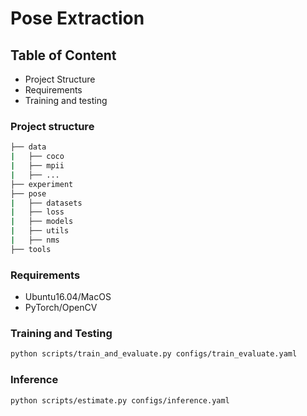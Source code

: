 # Pose Extraction

## Table of Content
* Project Structure
* Requirements
* Training and testing

### Project structure

```bash
├── data
|   ├── coco
|   ├── mpii
|   ├── ...
├── experiment
├── pose
|   ├── datasets
|   ├── loss
|   ├── models
|   ├── utils
|   ├── nms
├── tools
```

### Requirements

* Ubuntu16.04/MacOS
* PyTorch/OpenCV

### Training and Testing

```bash
python scripts/train_and_evaluate.py configs/train_evaluate.yaml
```

### Inference

```bash
python scripts/estimate.py configs/inference.yaml
```